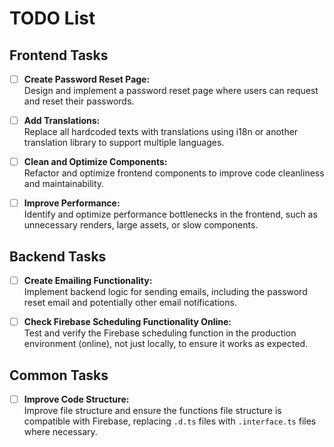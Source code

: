 # TODO List

## Frontend Tasks

-   [ ] **Create Password Reset Page:**  
        Design and implement a password reset page where users can request and reset their passwords.
-   [ ] **Add Translations:**  
        Replace all hardcoded texts with translations using i18n or another translation library to support multiple languages.

-   [ ] **Clean and Optimize Components:**  
        Refactor and optimize frontend components to improve code cleanliness and maintainability.
-   [ ] **Improve Performance:**  
        Identify and optimize performance bottlenecks in the frontend, such as unnecessary renders, large assets, or slow components.

## Backend Tasks

-   [ ] **Create Emailing Functionality:**  
        Implement backend logic for sending emails, including the password reset email and potentially other email notifications.

-   [ ] **Check Firebase Scheduling Functionality Online:**  
        Test and verify the Firebase scheduling function in the production environment (online), not just locally, to ensure it works as expected.

## Common Tasks

-   [ ] **Improve Code Structure:**  
        Improve file structure and ensure the functions file structure is compatible with Firebase, replacing `.d.ts` files with `.interface.ts` files where necessary.
